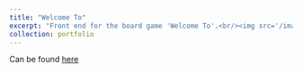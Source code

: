 ```yaml
---
title: "Welcome To"
excerpt: "Front end for the board game 'Welcome To'.<br/><img src='/images/catacomb_sample_screenshot.png'>"
collection: portfolio
---
```


Can be found [here](https://github.com/VVyv3rn/-Welcome-To-Game)
